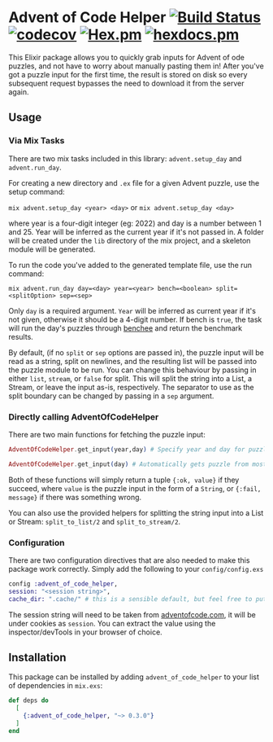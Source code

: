 # Advent of Code Helper [![Build Status](https://app.travis-ci.com/akosasante/Advent-Of-Code-Helper-Elixir.svg?branch=master)](https://travis-ci.org/ejhobbs/Advent-Of-Code) [![codecov](https://codecov.io/gh/akosasante/Advent-Of-Code-Helper-Elixir/branch/master/graph/badge.svg?token=vssP39GcoL)](https://codecov.io/gh/akosasante/Advent-Of-Code-Helper-Elixir) [![Hex.pm](https://img.shields.io/hexpm/v/advent_of_code_helper.svg?style=plastic)](https://hex.pm/packages/advent_of_code_helper) [![hexdocs.pm](https://img.shields.io/badge/hex-docs-lightgreen.svg)](https://hexdocs.pm/advent_of_code_helper/api-reference.html/)


This Elixir package allows you to quickly grab inputs for Advent of ode puzzles, and not have to worry about manually pasting them in! After you've got a puzzle input for the first time, the result is stored on disk so every subsequent request bypasses the need to download it from the server again.

## Usage

### Via Mix Tasks

There are two mix tasks included in this library: `advent.setup_day` and `advent.run_day`.

For creating a new directory and `.ex` file for a given Advent puzzle, use the setup command:

`mix advent.setup_day <year> <day>` or `mix advent.setup_day <day>` 

where year is a four-digit integer (eg: 2022) and day is a number between 1 and 25. Year will be inferred as the current year if it's not passed in. A folder will be created under the `lib` directory of the mix project, and a skeleton module will be generated.


To run the code you've added to the generated template file, use the run command:

`mix advent.run_day day=<day> year=<year> bench=<boolean> split=<splitOption> sep=<sep>`

Only `day` is a required argument. `Year` will be inferred as current year if it's not given, otherwise it should be a 4-digit number. 
If bench is `true`, the task will run the day's puzzles through [benchee](https://github.com/bencheeorg/benchee) and return the benchmark results.

By default, (if no `split` or `sep` options are passed in), the puzzle input will be read as a string, split on newlines, and the resulting list will be passed into the puzzle module to be run.
You can change this behaviour by passing in either `list`, `stream`, or `false` for split. This will split the string into a List, a Stream, or leave the input as-is, respectively. The separator to use as the split boundary can be changed by passing in a `sep` argument.


### Directly calling AdventOfCodeHelper

There are two main functions for fetching the puzzle input:

```elixir
AdventOfCodeHelper.get_input(year,day) # Specify year and day for puzzle

AdventOfCodeHelper.get_input(day) # Automatically gets puzzle from most recent year

```

Both of these functions will simply return a tuple `{:ok, value}` if they succeed, where `value` is the puzzle input in the form of a `String`, or `{:fail, message}` if there was something wrong.


You can also use the provided helpers for splitting the string input into a List or Stream: `split_to_list/2` and `split_to_stream/2`.


### Configuration

There are two configuration directives that are also needed to make this package work correctly. Simply add the following to your `config/config.exs`

```elixir
config :advent_of_code_helper,
session: "<session string>",
cache_dir: ".cache/" # this is a sensible default, but feel free to put it wherever you have write access
```

The session string will need to be taken from [adventofcode.com](https://adventofcode.com), it will be under cookies as `session`. You can extract the value using the inspector/devTools in your browser of choice.


## Installation

This package can be installed by adding `advent_of_code_helper` to your list of dependencies in `mix.exs`:

```elixir
def deps do
  [
    {:advent_of_code_helper, "~> 0.3.0"}
  ]
end
```

